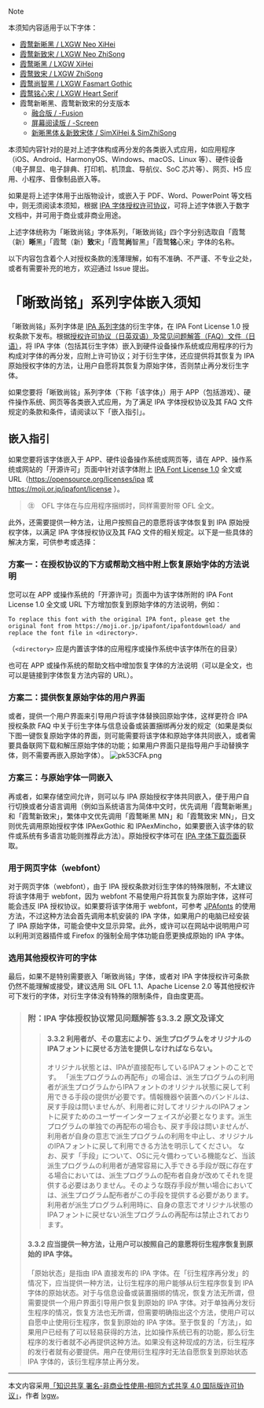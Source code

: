 > [!NOTE]
> 本须知内容适用于以下字体：
>
> - [霞鹜新晰黑 / LXGW Neo XiHei](https://github.com/lxgw/LxgwNeoXiHei)
> - [霞鹜新致宋 / LXGW Neo ZhiSong](https://github.com/lxgw/LxgwNeoZhiSong)
> - [霞鹜晰黑 / LXGW XiHei](https://github.com/lxgw/LxgwXiHei)
> - [霞鹜致宋 / LXGW ZhiSong](https://github.com/lxgw/LxgwZhiSong)
> - [霞鹜尚智黑 / LXGW Fasmart Gothic](https://github.com/lxgw/LxgwFasmartGothic)
> - [霞鹜铭心宋 / LXGW Heart Serif](https://github.com/lxgw/LxgwHeartSerif)
> - 霞鹜新晰黑、霞鹜新致宋的分支版本
>   - [融合版 / -Fusion](https://github.com/lxgw/LXGWNeoXiZhi-Fusion)
>   - [屏幕阅读版 / -Screen](https://github.com/lxgw/LXGWNeoXiZhi-Screen)
>   - [新晰黑体＆新致宋体 / SimXiHei & SimZhiSong](https://github.com/lxgw/SimXiZhi)
>
> 本须知内容针对的是对上述字体构成再分发的各类嵌入式应用，如应用程序（iOS、Android、HarmonyOS、Windows、macOS、Linux 等）、硬件设备（电子屏显、电子辞典、打印机、机顶盒、导航仪、SoC 芯片等）、网页、H5 应用、小程序、音像制品嵌入等。
>
> 如果是将上述字体用于出版物设计，或嵌入于 PDF、Word、PowerPoint 等文档中，则无须阅读本须知，根据 [IPA 字体授权许可协议](https://moji.or.jp/ipafont/license/)，可将上述字体嵌入于数字文档中，并可用于商业或非商业用途。
>
> 上述字体统称为「晰致尚铭」字体系列，「晰致尚铭」四个字分别选取自「霞鹜（新）**晰**黑」「霞鹜（新）**致**宋」「霞鹜**尚**智黑」「霞鹜**铭**心宋」字体的名称。
>
> 以下内容包含着个人对授权条款的浅薄理解，如有不准确、不严谨、不专业之处，或者有需要补充的地方，欢迎通过 Issue 提出。

# 「晰致尚铭」系列字体嵌入须知
「晰致尚铭」系列字体是 [IPA 系列字体](http://moji.or.jp/ipafont/)的衍生字体，在 IPA Font License 1.0 授权条款下发布。根据[授权许可协议（日英双语）](https://moji.or.jp/ipafont/license/)及[常见问题解答（FAQ）文件（日语）](https://moji.or.jp/ipafont/faq/)，将 IPA 字体（包括其衍生字体）嵌入到硬件设备操作系统或应用程序的行为构成对字体的再分发，应附上许可协议；对于衍生字体，还应提供将其恢复为 IPA 原始授权字体的方法，让用户自愿将其恢复为原始字体，否则禁止再分发衍生字体。

如果您要将「晰致尚铭」系列字体（下称「该字体」）用于 APP（包括游戏）、硬件操作系统、网页等各类嵌入式应用，为了满足 IPA 字体授权协议及其 FAQ 文件规定的条款和条件，请阅读以下「嵌入指引」。
## 嵌入指引
如果您要将该字体嵌入于 APP、硬件设备操作系统或网页等，请在 APP、操作系统或网站的「开源许可」页面中针对该字体附上 [IPA Font License 1.0](https://opensource.org/license/ipafont-html) 全文或 URL（https://opensource.org/licenses/ipa 或 https://moji.or.jp/ipafont/license ）。

> ㊟　OFL 字体在与应用程序捆绑时，同样需要附带 OFL 全文。

此外，还需要提供一种方法，让用户按照自己的意愿将该字体恢复到 IPA 原始授权字体，以满足 IPA 字体授权协议及其 FAQ 文件的相关规定。以下是一些具体的解决方案，可供参考或选择：

### 方案一：在授权协议的下方或帮助文档中附上恢复原始字体的方法说明
您可以在 APP 或操作系统的「开源许可」页面中为该字体所附的 IPA Font License 1.0 全文或 URL 下方增加恢复到原始字体的方法说明，例如：

```
To replace this font with the original IPA font, please get the original font from https://moji.or.jp/ipafont/ipafontdownload/ and replace the font file in <directory>.
```
（`<directory>` 应是内置该字体的应用程序或操作系统中该字体所在的目录）

也可在 APP 或操作系统的帮助文档中增加恢复字体的方法说明（可以是全文，也可以是链接到字体恢复方法内容的 URL）。
### 方案二：提供恢复原始字体的用户界面
或者，提供一个用户界面来引导用户将该字体替换回原始字体，这样更符合 IPA 授权条款 FAQ 中关于衍生字体与信息设备或装置捆绑再分发的规定（如果是类似下图一键恢复原始字体的界面，则可能需要将该字体和原始字体共同嵌入，或者需要具备联网下载和解压原始字体的功能；如果用户界面只是指导用户手动替换字体，则不需要再嵌入原始字体）。
![pk53CFA.png](https://s21.ax1x.com/2024/07/14/pk53CFA.png)

### 方案三：与原始字体一同嵌入
再或者，如果存储空间允许，则可以与 IPA 原始授权字体共同嵌入，便于用户自行切换或者分语言调用（例如当系统语言为简体中文时，优先调用「霞鹜新晰黑」和「霞鹜新致宋」，繁体中文优先调用「霞鹜晰黑 MN」和「霞鹜致宋 MN」，日文则优先调用原始授权字体 IPAexGothic 和 IPAexMincho，如果要嵌入该字体的软件或系统有多语言功能则推荐此方法）。原始授权字体可在 [IPA 字体下载页面](http://moji.or.jp/ipafont/ipafontdownload/)获取。

### 用于网页字体（webfont）
对于网页字体（webfont），由于 IPA 授权条款对衍生字体的特殊限制，不太建议将该字体用于 webfont，因为 webfont 不易使用户将其恢复为原始字体，这样可能会违反 IPA 授权协议。如果要将该字体用于 webfont，可参考 [JPAfonts](https://osdn.net/projects/jpafonts/howto/usage) 的使用方法，不过这种方法会首先调用本机安装的 IPA 字体，如果用户的电脑已经安装了 IPA 原始字体，可能会使中文显示异常。此外，或许可以在网站中说明用户可以利用浏览器插件或 Firefox 的强制全局字体功能自愿更换成原始的 IPA 字体。

### 选用其他授权许可的字体
最后，如果不是特别需要嵌入「晰致尚铭」字体，或者对 IPA 字体授权许可条款仍然不能理解或接受，建议选用 SIL OFL 1.1、Apache License 2.0 等其他授权许可下发行的字体，对衍生字体没有特殊的限制条件，自由度更高。

> ### 附：IPA 字体授权协议常见问题解答 §3.3.2 原文及译文
> > #### 3.3.2 利用者が、その意志により、派生プログラムをオリジナルのIPAフォントに戻せる方法を提供しなければならない。
> > オリジナル状態とは、IPAが直接配布しているIPAフォントのことです。 「派生プログラムの再配布」の場合は、派生プログラムの利用者が派生プログラムからIPAフォントのオリジナル状態に戻して利用できる手段の提供が必要です。情報機器や装置へのバンドルは、戻す手段は問いませんが、利用者に対してオリジナルのIPAフォントに戻すためのユーザーインターフェイスが必要となります。派生プログラムの単独での再配布の場合も、戻す手段は問いませんが、利用者が自身の意志で派生プログラムの利用を中止し、オリジナルのIPAフォントに戻して利用できる方法を明示してください。 なお、戻す「手段」について、OSに元々備わっている機能など、当該派生プログラムの利用者が通常容易に入手できる手段が既に存在する場合においては、派生プログラムの配布者自身が改めてそれを提供する必要はありません。そのような既存手段が無い場合においては、派生プログラム配布者がこの手段を提供する必要があります。 利用者が派生プログラム利用時に、自身の意志でオリジナル状態のIPAフォントに戻せない派生プログラムの再配布は禁止されております。
>
> #### 3.3.2 应当提供一种方法，让用户可以按照自己的意愿将衍生程序恢复到原始的 IPA 字体。
> 「原始状态」是指由 IPA 直接发布的 IPA 字体。在「衍生程序再分发」的情况下，应当提供一种方法，让衍生程序的用户能够从衍生程序恢复到 IPA 字体的原始状态。对于与信息设备或装置捆绑的情况，恢复方法无所谓，但需要提供一个用户界面引导用户恢复到原始的 IPA 字体。对于单独再分发衍生程序的情况，恢复方法也无所谓，但需要明确指出这个方法，使用户可以自愿中止使用衍生程序，恢复到原始的 IPA 字体。至于恢复的「方法」，如果用户已经有了可以轻易获得的方法，比如操作系统已有的功能，那么衍生程序的发行者就不必再提供这种方法。如果没有这种现成的方法，衍生程序的发行者就有必要提供。用户在使用衍生程序时无法自愿恢复到原始状态 IPA 字体的，该衍生程序禁止再分发。
---
本文内容采用[「知识共享 署名-非商业性使用-相同方式共享 4.0 国际版许可协议」](https://creativecommons.org/licenses/by-nc-sa/4.0/deed.zh-hans)，作者 [lxgw](https://github.com/lxgw)。
